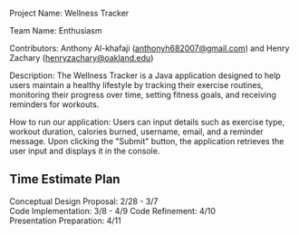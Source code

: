 Project Name: 
Wellness Tracker

Team Name: Enthusiasm 

Contributors: 
Anthony Al-khafaji (anthonyh682007@gmail.com) and 
Henry Zachary (henryzachary@oakland.edu)

Description: 
The Wellness Tracker is a Java application designed to help users maintain a healthy lifestyle by tracking their exercise routines, monitoring their progress over time, setting fitness goals, and receiving reminders for workouts.

How to run our application:
Users can input details such as exercise type, workout duration, calories burned, username, email, and a reminder message. Upon clicking the "Submit" button, the application retrieves the user input and displays it in the console.

Time Estimate Plan
------------------
Conceptual Design Proposal: 2/28 - 3/7  
Code Implementation: 3/8 - 4/9 
Code Refinement: 4/10  
Presentation Preparation: 4/11
